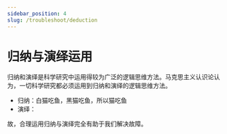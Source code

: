 ```yaml
---
sidebar_position: 4
slug: /troubleshoot/deduction
---
```


# 归纳与演绎运用

归纳和演绎是科学研究中运用得较为广泛的逻辑思维方法。马克思主义认识论认为，一切科学研究都必须运用到归纳和演绎的逻辑思维方法。  

- 归纳：白猫吃鱼，黑猫吃鱼，所以猫吃鱼
- 演绎：

故，合理运用归纳与演绎完全有助于我们解决故障。  